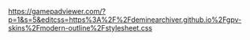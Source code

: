 https://gamepadviewer.com/?p=1&s=5&editcss=https%3A%2F%2Fdeminearchiver.github.io%2Fgpv-skins%2Fmodern-outline%2Fstylesheet.css
